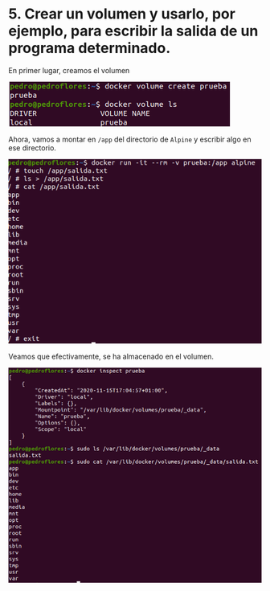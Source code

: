 # 5. Crear un volumen y usarlo, por ejemplo, para escribir la salida de un programa determinado.

En primer lugar, creamos el volumen

![](./imgs/5.1.png)

Ahora, vamos a montar en `/app` del directorio de `Alpine` y escribir algo en ese directorio.

![](./imgs/5.2.png)

Veamos que efectivamente, se ha almacenado en el volumen.

![](./imgs/5.3.png)